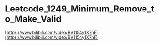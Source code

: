 # Leetcode_1249_Minimum_Remove_to_Make_Valid

[https://www.bilibili.com/video/BV1154y1X7nF](https://www.bilibili.com/video/BV1154y1X7nF)
